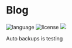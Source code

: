 # Blog

![language](https://img.shields.io/badge/language-java-green.svg)
![license](https://img.shields.io/badge/license-Apache-brightgreen.svg)
![](https://img.shields.io/badge/license-MIT-blue)

Auto backups is testing

